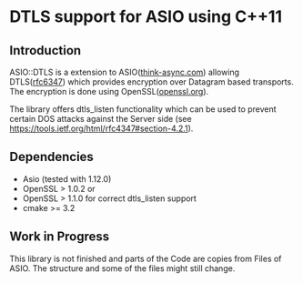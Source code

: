 # DTLS support for ASIO using C++11

## Introduction
ASIO::DTLS is a extension to ASIO([think-async.com](https://think-async.com)) allowing
DTLS([rfc6347](https://tools.ietf.org/html/rfc6347)) which provides encryption over
Datagram based transports. The encryption is done using OpenSSL([openssl.org](https://www.openssl.org/)).

The library offers dtls\_listen functionality which can be used to prevent certain DOS attacks
against the Server side (see https://tools.ietf.org/html/rfc4347#section-4.2.1).

## Dependencies
* Asio (tested with 1.12.0)
* OpenSSL > 1.0.2 or
* OpenSSL > 1.1.0 for correct dtls\_listen support
* cmake >= 3.2

## Work in Progress
This library is not finished and parts of the Code are copies from Files of ASIO.
The structure and some of the files might still change.

